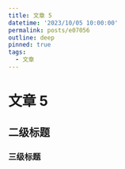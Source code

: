 ```yaml
---
title: 文章 5
datetime: '2023/10/05 10:00:00'
permalink: posts/e07056
outline: deep
pinned: true
tags:
  - 文章
---
```


# 文章 5

## 二级标题

### 三级标题
